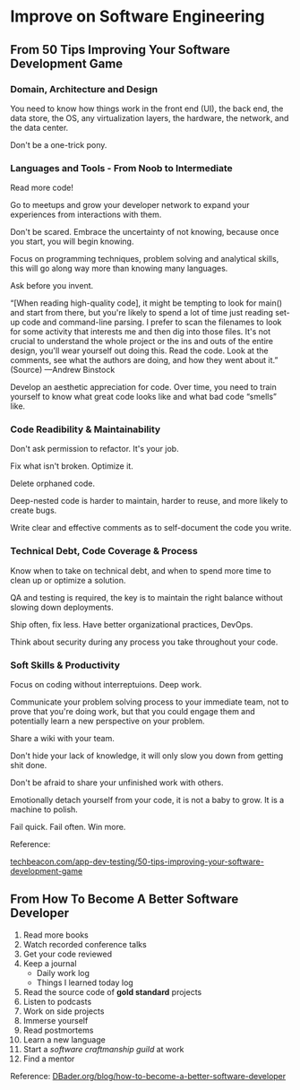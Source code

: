 # Improve on Software Engineering

## From 50 Tips Improving Your Software Development Game

### Domain, Architecture and Design

You need to know how things work in the front end (UI), the back end, the data store, the OS, any virtualization layers, the hardware, the network, and the data center.

Don't be a one-trick pony.

### Languages and Tools - From Noob to Intermediate

Read more code!

Go to meetups and grow your developer network to expand your experiences from interactions with them.

Don't be scared. Embrace the uncertainty of not knowing, because once you start, you will begin knowing.

Focus on programming techniques, problem solving and analytical skills, this will go along way more than knowing many languages.

Ask before you invent.

“[When reading high-quality code], it might be tempting to look for main() and start from there, but you're likely to spend a lot of time just reading set-up code and command-line parsing. I prefer to scan the filenames to look for some activity that interests me and then dig into those files. It's not crucial to understand the whole project or the ins and outs of the entire design, you'll wear yourself out doing this. Read the code. Look at the comments, see what the authors are doing, and how they went about it.” (Source)
—Andrew Binstock

Develop an aesthetic appreciation for code. Over time, you need to train yourself to know what great code looks like and what bad code “smells” like.

### Code Readibility & Maintainability

Don't ask permission to refactor. It's your job.

Fix what isn't broken. Optimize it.

Delete orphaned code.

Deep-nested code is harder to maintain, harder to reuse, and more likely to create bugs.

Write clear and effective comments as to self-document the code you write.

### Technical Debt, Code Coverage & Process

Know when to take on technical debt, and when to spend more time to clean up or optimize a solution.

QA and testing is required, the key is to maintain the right balance without slowing down deployments.

Ship often, fix less. Have better organizational practices, DevOps.

Think about security during any process you take throughout your code.

### Soft Skills & Productivity

Focus on coding without interreptuions. Deep work.

Communicate your problem solving process to your immediate team, not to prove that you're doing work, but that you could engage them and potentially learn a new perspective on your problem.

Share a wiki with your team.

Don't hide your lack of knowledge, it will only slow you down from getting shit done.

Don't be afraid to share your unfinished work with others.

Emotionally detach yourself from your code, it is not a baby to grow. It is a machine to polish.

Fail quick. Fail often. Win more.

Reference:

[techbeacon.com/app-dev-testing/50-tips-improving-your-software-development-game](https://techbeacon.com/app-dev-testing/50-tips-improving-your-software-development-game)

## From How To Become A Better Software Developer

1. Read more books
2. Watch recorded conference talks
3. Get your code reviewed
4. Keep a journal
    - Daily work log
    - Things I learned today log
5. Read the source code of **gold standard** projects
6. Listen to podcasts
7. Work on side projects
8. Immerse yourself
9. Read postmortems
10. Learn a new language
11. Start a *software craftmanship guild* at work
12. Find a mentor

Reference: [DBader.org/blog/how-to-become-a-better-software-developer](https://dbader.org/blog/how-to-become-a-better-software-developer)
